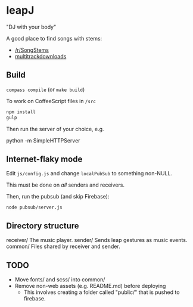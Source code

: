 leapJ
=====

"DJ with your body"

A good place to find songs with stems:

* [/r/SongStems](http://www.reddit.com/r/SongStems/search?q=-request&sort=top&restrict_sr=on&t=all)
* [multitrackdownloads](http://multitrackdownloads.blogspot.co.uk/)

Build
-----

`compass compile` (or `make build`)

To work on CoffeeScript files in `/src`

```bash
npm install
gulp
```

Then run the server of your choice, e.g.

python -m SimpleHTTPServer

Internet-flaky mode
-------------------

Edit `js/config.js` and change `localPubSub` to something non-NULL.

This must be done on *all* senders and receivers.

Then, run the pubsub (and skip Firebase):

```
node pubsub/server.js
```


Directory structure
-------------------

receiver/
    The music player.
sender/
    Sends leap gestures as music events.
common/
    Files shared by receiver and sender.

TODO
----

* Move fonts/ and scss/ into common/
* Remove non-web assets (e.g. README.md) before deploying
    * This involves creating a folder called "public/" that is pushed to firebase.
